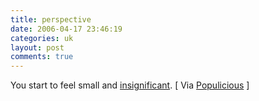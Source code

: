 ```yaml
---
title: perspective
date: 2006-04-17 23:46:19
categories: uk
layout: post
comments: true
---
```

You start to feel small and
[insignificant](http://dl.xferla.net/mirror/ovelho.com/evolution.swf). [
Via [Populicious](http://populicio.us/) ]
